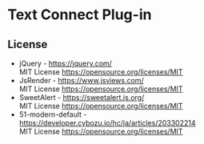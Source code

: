 # Text Connect Plug-in

## License

* jQuery - https://jquery.com/  
  MIT License https://opensource.org/licenses/MIT
* JsRender - https://www.jsviews.com/  
  MIT License https://opensource.org/licenses/MIT
* SweetAlert - https://sweetalert.js.org/  
  MIT License https://opensource.org/licenses/MIT
* 51-modern-default - https://developer.cybozu.io/hc/ja/articles/203302214  
  MIT License https://opensource.org/licenses/MIT
